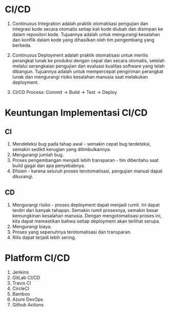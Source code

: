 # CI/CD

1. Continuous Integration adalah praktik otomatisasi pengujian dan integrasi kode secara otomatis setiap kali kode diubah dan disimpan ke dalam repositori kode. Tujuannya adalah untuk mengurangi kesalahan dan konflik dalam kode yang dihasilkan oleh tim pengembang yang berbeda.

2. Continuous Deployment adalah praktik otomatisasi untuk merilis perangkat lunak ke produksi dengan cepat dan secara otomatis, setelah melalui serangkaian pengujian dan evaluasi kualitas software yang telah dibangun. Tujuannya adalah untuk mempercepat pengiriman perangkat lunak dan mengurangi risiko kesalahan manusia saat melakukan deployment.

3. CI/CD Process: Commit -> Build -> Test -> Deploy

# Keuntungan Implementasi CI/CD
## CI

1. Mendeteksi bug pada tahap awal - semakin cepat bug terdeteksi, semakin sedikit kerugian yang ditimbulkannya.
2. Mengurangi jumlah bug.
3. Proses pengembangan menjadi lebih transparan - tim diberitahu saat build gagal dan apa penyebabnya.
4. Efisien - karena seluruh proses terotomatisasi, pengujian manual dapat dikurangi.

## CD
1. Mengurangi risiko - proses deployment dapat menjadi rumit. Ini dapat terdiri dari banyak tahapan. Semakin rumit prosesnya, semakin besar kemungkinan kesalahan manusia. Dengan mengotomatisasi proses ini, kita dapat memastikan bahwa setiap deployment akan terlihat serupa.
2. Mengurangi biaya.
3. Proses yang sepenuhnya terotomatisasi dan transparan.
4. Rilis dapat terjadi lebih sering.


# Platform CI/CD
1. Jenkins
2. GitLab CI/CD
3. Travis CI
4. CircleCI
5. Bamboo
6. Azure DevOps
7. Github Actions